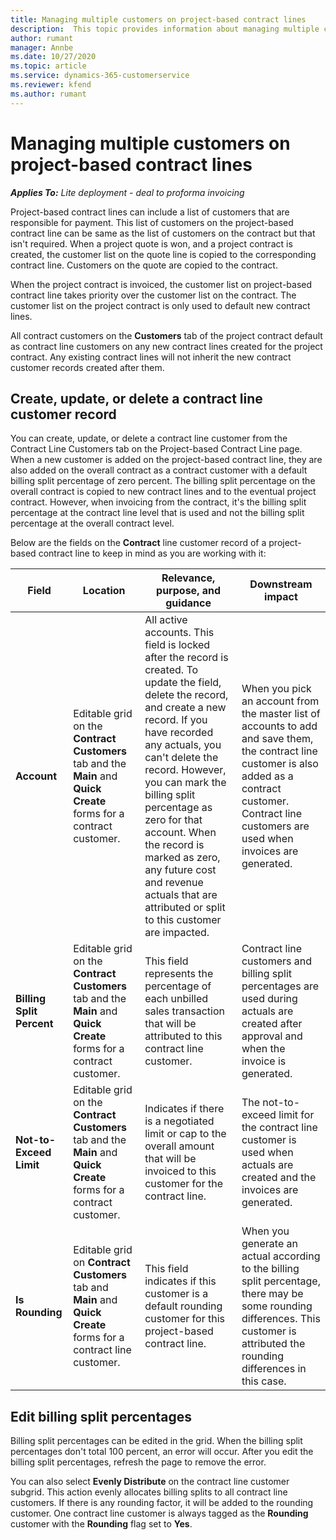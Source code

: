 ```yaml
---
title: Managing multiple customers on project-based contract lines
description:  This topic provides information about managing multiple customers on project-based contract lines.
author: rumant
manager: Annbe
ms.date: 10/27/2020
ms.topic: article
ms.service: dynamics-365-customerservice
ms.reviewer: kfend 
ms.author: rumant
---
```


# Managing multiple customers on project-based contract lines

_**Applies To:** Lite deployment - deal to proforma invoicing_

Project-based contract lines can include a list of customers that are responsible for payment. This list of customers on the project-based contract line can be same as the list of customers on the contract but that isn't required. When a project quote is won, and a project contract is created, the customer list on the quote line is copied to the corresponding contract line. Customers on the quote are copied to the contract.

When the project contract is invoiced, the customer list on project-based contract line takes priority over the customer list on the contract. The customer list on the project contract is only used to default new contract lines.

All contract customers on the **Customers** tab of the project contract default as contract line customers on any new contract lines created for the project contract. Any existing contract lines will not inherit the new contract customer records created after them.

## Create, update, or delete a contract line customer record

You can create, update, or delete a contract line customer from the Contract Line Customers tab on the Project-based Contract Line page. When a new customer is added on the project-based contract line, they are also added on the overall contract as a contract customer with a default billing split percentage of zero percent. The billing split percentage on the overall contract is copied to new contract lines and to the eventual project contract. However, when invoicing from the contract, it's the billing split percentage at the contract line level that is used and not the billing split percentage at the overall contract level.

Below are the fields on the **Contract** line customer record of a project-based contract line to keep in mind as you are working with it:

| Field | Location | Relevance, purpose, and guidance | Downstream impact |
| --- | --- | --- | --- |
| **Account** | Editable grid on the **Contract Customers** tab and the **Main** and **Quick Create** forms for a contract customer. | All active accounts. This field is locked after the record is created. To update the field, delete the record, and create a new record. If you have recorded any actuals, you can't delete the record. However, you can mark the billing split percentage as zero for that account. When the record is marked as zero, any future cost and revenue actuals that are attributed or split to this customer are impacted. | When you pick an account from the master list of accounts to add and save them, the contract line customer is also added as a contract customer. Contract line customers are used when invoices are generated. |
| **Billing Split Percent** | Editable grid on the **Contract Customers** tab and the **Main** and **Quick Create** forms for a contract customer. | This field represents the percentage of each unbilled sales transaction that will be attributed to this contract line customer. | Contract line customers and billing split percentages are used during actuals are created after approval and when the invoice is generated. |
| **Not-to-Exceed Limit** | Editable grid on the **Contract Customers** tab and the **Main** and **Quick Create** forms for a contract customer. | Indicates if there is a negotiated limit or cap to the overall amount that will be invoiced to this customer for the contract line. | The not-to-exceed limit for the contract line customer is used when actuals are created and the invoices are generated. |
| **Is Rounding** | Editable grid on **Contract Customers** tab and **Main** and **Quick Create** forms for a contract line customer. | This field indicates if this customer is a default rounding customer for this project-based contract line. | When you generate an actual according to the billing split percentage, there may be some rounding differences. This customer is attributed the rounding differences in this case. |

## Edit billing split percentages

Billing split percentages can be edited in the grid. When the billing split percentages don't total 100 percent, an error will occur. After you edit the billing split percentages, refresh the page to remove the error.

You can also select **Evenly Distribute** on the contract line customer subgrid. This action evenly allocates billing splits to all contract line customers. If there is any rounding factor, it will be added to the rounding customer. One contract line customer is always tagged as the **Rounding** customer with the **Rounding** flag set to **Yes**.

